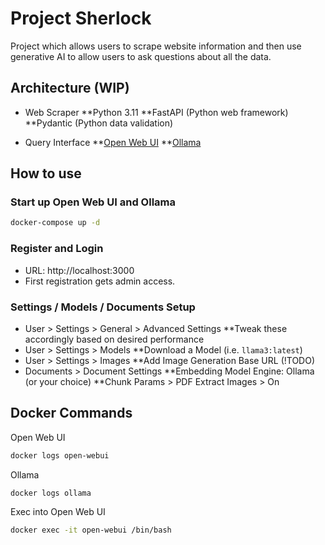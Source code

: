# Project Sherlock

Project which allows users to scrape website information and then use generative AI to allow users to ask questions about all the data.

## Architecture (WIP)

* Web Scraper
**Python 3.11
**FastAPI (Python web framework)
**Pydantic (Python data validation)

* Query Interface
**[Open Web UI](https://docs.openwebui.com/)
**[Ollama](https://ollama.com/)

## How to use

### Start up Open Web UI and Ollama

```bash
docker-compose up -d
```

### Register and Login

* URL: http://localhost:3000
* First registration gets admin access.

### Settings / Models / Documents Setup

* User > Settings > General > Advanced Settings
**Tweak these accordingly based on desired performance
* User > Settings > Models
**Download a Model (i.e. `llama3:latest`)
* User > Settings > Images
**Add Image Generation Base URL (!TODO)
* Documents > Document Settings
**Embedding Model Engine: Ollama (or your choice)
**Chunk Params > PDF Extract Images > On


## Docker Commands

Open Web UI

```bash
docker logs open-webui
```

Ollama

```bash
docker logs ollama
```

Exec into Open Web UI

```bash
docker exec -it open-webui /bin/bash
```
